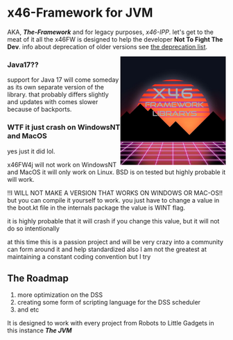 <!--

     Tete
      is
   Illuminati

      (^)

      ###
     ##^##
    ##^#^##
   #########
  ###########
 #############
###############
-->


<p align="left">
<!--<img src="https://img.shields.io/badge/Variant-JVM">-->
<!--<a href="https://discord.gg/"><img src="https://img.shields.io/badge/Discord Server-down-important">
</a>--></p>

# **x46-Framework for JVM**
AKA, ***The-Framework*** and for legacy purposes, *x46-IPP*. 
let's get to the meat of it all the x46FW is designed to help the developer **Not To Fight The Dev**.
info about deprecation of older versions see [the deprecation list](./dep_list.txt).

<img src="./asst/x46FWlogo.png?raw=true" alt="x46FW logo" align="right" height="250px">

<!--
     ###
     ###
     ###
    #####
   ####### 
  ## ### ##
 ##  ###  ##
##   ###   ##
-->

### Java17??
support for Java 17 will come someday as its own separate version of the library.
that probably differs slightly and updates with comes slower because of backports.

### WTF it just crash on WindowsNT and MacOS
yes just it did lol. 


x46FW4j will not work on WindowsNT and MacOS it will only work on Linux.
BSD is on tested but highly probable it will work.  


!!I WILL NOT MAKE A VERSION THAT WORKS ON WINDOWS OR MAC-OS!! but you can compile it yourself to work. you
just have to change a value in the boot.kt file in the internals package the value is WINT flag.

it is highly probable that it will crash if you change this value, but it will not do so intentionally


at this time this is a passion project and will be very crazy into a community can form around it and help standardized
also I am not the greatest at maintaining a constant coding convention but I try

## The Roadmap

1. more optimization on the DSS
2. creating some form of scripting language for the DSS scheduler
3. and etc


It is designed to work with every project from Robots to Little Gadgets in this instance ***The JVM***
<!-- <a href="./documentation"><h3>More Info in The Documentation.</h3></a>
[More Documentation Comeing Soon](/docs).